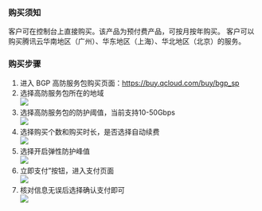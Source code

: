 ### 购买须知
客户可在控制台上直接购买。该产品为预付费产品，可按月按年购买。
客户可以购买腾讯云华南地区（广州）、华东地区（上海）、华北地区（北京）的服务。
### 购买步骤
1. 进入 BGP 高防服务包购买页面：<a href="https://buy.qcloud.com/buy/bgp_sp" target="_blank">https://buy.qcloud.com/buy/bgp_sp</a>
2. 选择高防服务包所在的地域<br>![](https://mc.qcloudimg.com/static/img/ec3ff5d3b4271d9c7c8ac8b717a0d026/image.png)
3. 选择高防服务包的防护阈值，当前支持10-50Gbps<br>![](https://mc.qcloudimg.com/static/img/3a7abe865da6792de39c7797372e8191/image.png)
4. 选择购买个数和购买时长，是否选择自动续费<br>![](https://mc.qcloudimg.com/static/img/54e9fd1f5ee6940807b8cca6fa3662e4/image.png)
5. 选择开启弹性防护峰值<br>![](https://mc.qcloudimg.com/static/img/4425c6e99812caf2c00ea9ee8c1e58c2/image.png)
6. 立即支付”按钮，进入支付页面<br>![](https://mc.qcloudimg.com/static/img/353008065266c64ae570df9e2309ffb0/image.png)<br>
7. 核对信息无误后选择确认支付即可<br>![](https://mc.qcloudimg.com/static/img/63561f619d0f7a409c2e07dafafd6f78/image.png)
